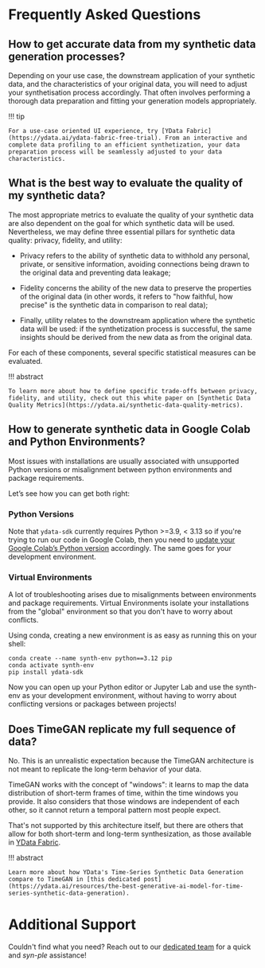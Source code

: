 # Frequently Asked Questions

## How to get accurate data from my synthetic data generation processes?
Depending on your use case, the downstream application of your synthetic data, and the characteristics of your original data, you will need to adjust your synthetisation process accordingly. That often involves performing a thorough data preparation and fitting your generation models appropriately.

!!! tip

    For a use-case oriented UI experience, try [YData Fabric](https://ydata.ai/ydata-fabric-free-trial). From an interactive and complete data profiling to an efficient synthetization, your data preparation process will be seamlessly adjusted to your data characteristics.

## What is the best way to evaluate the quality of my synthetic data?
The most appropriate metrics to evaluate the quality of your synthetic data are also dependent on the goal for which synthetic data will be used. Nevertheless, we may define three essential pillars for synthetic data quality: privacy, fidelity, and utility:

- Privacy refers to the ability of synthetic data to withhold any personal, private, or sensitive information, avoiding connections being drawn to the original data and preventing data leakage;

- Fidelity concerns the ability of the new data to preserve the properties of the original data (in other words, it refers to "how faithful, how precise" is the synthetic data in comparison to real data);

- Finally, utility relates to the downstream application where the synthetic data will be used: if the synthetization process is successful, the same insights should be derived from the new data as from the original data. 

For each of these components, several specific statistical measures can be evaluated. 

!!! abstract

    To learn more about how to define specific trade-offs between privacy, fidelity, and utility, check out this white paper on [Synthetic Data Quality Metrics](https://ydata.ai/synthetic-data-quality-metrics).


## How to generate synthetic data in Google Colab and Python Environments?
Most issues with installations are usually associated with unsupported Python versions or misalignment between python environments and package requirements. 

Let’s see how you can get both right:

### Python Versions
Note that `ydata-sdk` currently requires Python >=3.9, < 3.13 so if you're trying to run our code in Google Colab, then you need to [update your Google Colab’s Python version](https://stackoverflow.com/questions/68657341/how-can-i-update-google-colabs-python-version/68658479#68658479) accordingly. The same goes for your development environment.

### Virtual Environments
A lot of troubleshooting arises due to misalignments between environments and package requirements.
Virtual Environments isolate your installations from the "global" environment so that you don't have to worry about conflicts. 

Using conda, creating a new environment is as easy as running this on your shell:

```
conda create --name synth-env python==3.12 pip
conda activate synth-env
pip install ydata-sdk
```

Now you can open up your Python editor or Jupyter Lab and use the synth-env as your development environment, without having to worry about conflicting versions or packages between projects!


## Does TimeGAN replicate my full sequence of data?
No. This is an unrealistic expectation because the TimeGAN architecture is not meant to replicate the long-term behavior of your data. 

TimeGAN works with the concept of "windows": it learns to map the data distribution of short-term frames of time, within the time windows you provide. It also considers that those windows are independent of each other, so it cannot return a temporal pattern most people expect. 

That's not supported by this architecture itself, but there are others that allow for both short-term and long-term synthesization, as those available in [YData Fabric](https://ydata.ai/products/synthetic_data). 

!!! abstract

    Learn more about how YData's Time-Series Synthetic Data Generation compare to TimeGAN in [this dedicated post](https://ydata.ai/resources/the-best-generative-ai-model-for-time-series-synthetic-data-generation).

    
# Additional Support
Couldn't find what you need? Reach out to our [dedicated team](https://meetings.hubspot.com/fabiana-clemente) for a quick and *syn-ple* assistance! 